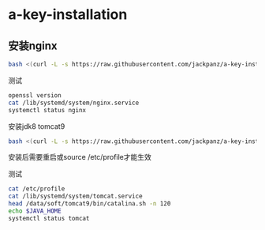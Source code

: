 # a-key-installation

## 安装nginx
```bash
bash <(curl -L -s https://raw.githubusercontent.com/jackpanz/a-key-installation/master/centos7-tengine.sh)
```

测试
```bash
openssl version
cat /lib/systemd/system/nginx.service
systemctl status nginx
```

安装jdk8 tomcat9
```bash
bash <(curl -L -s https://raw.githubusercontent.com/jackpanz/a-key-installation/master/centos7-jdk8-tomcat9.sh)
```

安装后需要重启或source /etc/profile才能生效

测试
```bash
cat /etc/profile
cat /lib/systemd/system/tomcat.service
head /data/soft/tomcat9/bin/catalina.sh -n 120
echo $JAVA_HOME
systemctl status tomcat
```


 

